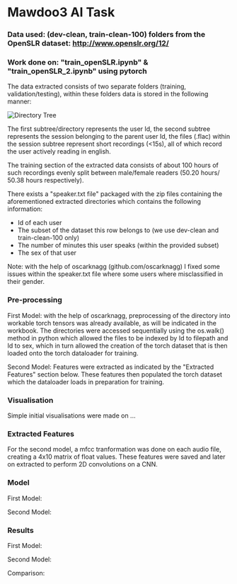 # Mawdoo3 AI Task

### Data used: (dev-clean, train-clean-100) folders from the OpenSLR dataset: http://www.openslr.org/12/

### Work done on: "train_openSLR.ipynb" & "train_openSLR_2.ipynb" using pytorch

The data extracted consists of two separate folders (training, validation/testing), within these folders data is stored in the following manner:

![Directory Tree]()

The first subtree/directory represents the user Id, the second subtree represents the session belonging to the parent user Id, the files (.flac) within the session subtree represent short recordings (<15s), all of which record the user actively reading in english.

The training section of the extracted data consists of about 100 hours of such recordings evenly split between male/female readers (50.20 hours/ 50.38 hours respectively).

There exists a "speaker.txt file" packaged with the zip files containing the aforementioned extracted directories which contains the following information:
- Id of each user
- The subset of the dataset this row belongs to (we use dev-clean and train-clean-100 only)
- The number of minutes this user speaks (within the provided subset)
- The sex of that user

Note: with the help of oscarknagg (github.com/oscarknagg) I fixed some issues within the speaker.txt file where some users where misclassified in their gender.

### Pre-processing
First Model:
with the help of oscarknagg, preprocessing of the directory into workable torch tensors was already available, as will be indicated in the workbook. The directories were accessed sequentially using the os.walk() method in python which allowed the files to be indexed by Id to filepath and Id to sex, which in turn allowed the creation of the torch dataset that is then loaded onto the torch dataloader for training.

Second Model:
Features were extracted as indicated by the "Extracted Features" section below. These features then populated the torch dataset which the dataloader loads in preparation for training.

### Visualisation
Simple initial visualisations were made on ...

### Extracted Features
For the second model, a mfcc tranformation was done on each audio file, creating a 4x10 matrix of float values. These features were saved and later on extracted to perform 2D convolutions on a CNN.

### Model
First Model:

Second Model:

### Results
First Model:

Second Model:

Comparison:
